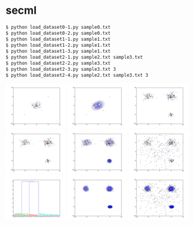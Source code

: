 # secml
```
$ python load_dataset0-1.py sample0.txt
$ python load_dataset0-2.py sample0.txt
$ python load_dataset1-1.py sample1.txt
$ python load_dataset1-2.py sample1.txt
$ python load_dataset1-3.py sample1.txt
$ python load_dataset2-1.py sample2.txt sample3.txt
$ python load_dataset2-2.py sample3.txt
$ python load_dataset2-3.py sample3.txt 3
$ python load_dataset2-4.py sample2.txt sample3.txt 3
```
<img src="pngs/figure_1.png" width="160px">
<img src="pngs/figure_2.png" width="160px">
<img src="pngs/figure_3.png" width="160px">
<img src="pngs/figure_4.png" width="160px">
<img src="pngs/figure_5.png" width="160px">
<img src="pngs/figure_6.png" width="160px">
<img src="pngs/figure_7.png" width="160px">
<img src="pngs/figure_8.png" width="160px">
<img src="pngs/figure_9.png" width="160px">
